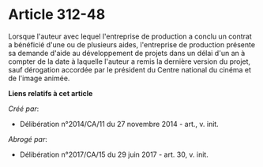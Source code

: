 # Article 312-48

Lorsque l'auteur avec lequel l'entreprise de production a conclu un contrat a bénéficié d'une ou de plusieurs aides,
l'entreprise de production présente sa demande d'aide au développement de projets dans un délai d'un an à compter de la date
à laquelle l'auteur a remis la dernière version du projet, sauf dérogation accordée par le président du Centre national du
cinéma et de l'image animée.

**Liens relatifs à cet article**

_Créé par_:

  - Délibération n°2014/CA/11 du 27 novembre 2014 - art., v. init.

_Abrogé par_:

  - Délibération n°2017/CA/15 du 29 juin 2017 - art. 30, v. init.
